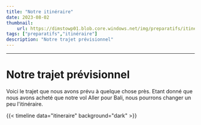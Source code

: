 ```yaml
---
title: "Notre itinéraire"
date: 2023-08-02
thumbnail:
    url: https://dimstowp01.blob.core.windows.net/img/preparatifs/itineraire-cover.jpg
tags: ["preparatifs","itinéraire"]
description: "Notre trajet prévisionnel"
---
```

---

# Notre trajet prévisionnel

Voici le trajet que nous avons prévu à quelque chose près. Etant donné que nous avons acheté que notre vol Aller pour Bali, nous pourrons changer un peu l'itinéraire.

{{< timeline data="itineraire" background="dark" >}}

